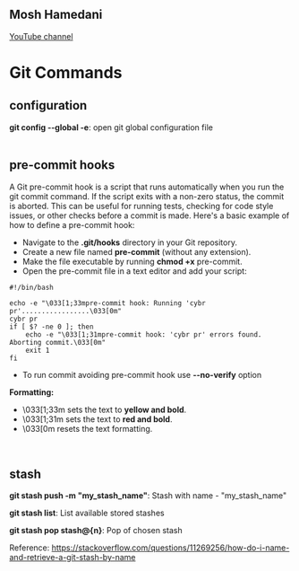 ## Mosh Hamedani
[YouTube channel](https://codewithmosh.lt.emlnk9.com/Prod/link-tracker?redirectUrl=aHR0cHMlM0ElMkYlMkZ3d3cueW91dHViZS5jb20lMkZjJTJGcHJvZ3JhbW1pbmd3aXRobW9zaA==&sig=5NEFJgW4YLJfPviWzUcv4CsrQoXqPgddYM7smT3BpBf5&iat=1720289800&a=%7C%7C89545604%7C%7C&account=codewithmosh%2Eactivehosted%2Ecom&email=0DP%2F3BzpkUQ6DJi2DFaTUgoU3O6Au0ieJ8EERdERXKty%3AopRBaUCHxboUBq4%2Bp9rrSAkC%2FeR3uOSb&s=033952ba7711342a336c13c47f088047&i=655A883A24A5879)
<br>


# Git Commands

## configuration

**git config --global -e**: open git global configuration file  
<br>

## pre-commit hooks
A Git pre-commit hook is a script that runs automatically when you run the git commit command. If the script exits with a non-zero status, the commit is aborted. This can be useful for running tests, checking for code style issues, or other checks before a commit is made.  Here's a basic example of how to define a pre-commit hook:  
- Navigate to the **.git/hooks** directory in your Git repository.
- Create a new file named **pre-commit** (without any extension).
- Make the file executable by running **chmod +x** pre-commit.
- Open the pre-commit file in a text editor and add your script:
```
#!/bin/bash

echo -e "\033[1;33mpre-commit hook: Running 'cybr pr'.................\033[0m"
cybr pr
if [ $? -ne 0 ]; then
    echo -e "\033[1;31mpre-commit hook: 'cybr pr' errors found. Aborting commit.\033[0m"
    exit 1
fi
```
- To run commit avoiding pre-commit hook use **--no-verify** option
  
**Formatting:**
- \033[1;33m sets the text to **yellow and bold**.
- \033[1;31m sets the text to **red and bold**.
- \033[0m resets the text formatting.


<br>
      
## stash

**git stash push -m "my_stash_name"**: Stash with name - "my_stash_name"

**git stash list**: List available stored stashes

**git stash pop stash@{n}**: Pop of chosen stash

Reference: https://stackoverflow.com/questions/11269256/how-do-i-name-and-retrieve-a-git-stash-by-name
<br>


